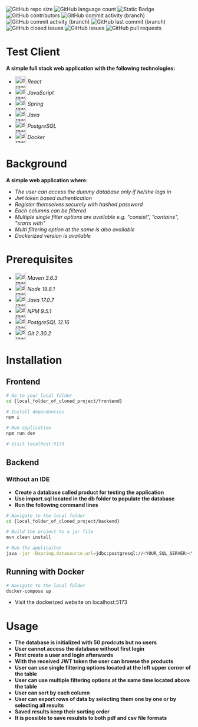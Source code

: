 ![GitHub repo size](https://img.shields.io/github/repo-size/IPHUN1989/test-client)
![GitHub language count](https://img.shields.io/github/languages/count/IPHUN1989/test-client)
![Static Badge](https://img.shields.io/badge/total%20number%20of%20tracked%20files-90-blue)
![GitHub contributors](https://img.shields.io/github/contributors/IPHUN1989/test-client)
![GitHub commit activity (branch)](https://img.shields.io/github/commit-activity/t/IPHUN1989/test-client?label=total%20commits)
![GitHub commit activity (branch)](https://img.shields.io/github/commit-activity/m/IPHUN1989/test-client?label=monthly%20commits)
![GitHub last commit (branch)](https://img.shields.io/github/last-commit/IPHUN1989/test-client/frontend-filter-solution)
![GitHub closed issues](https://img.shields.io/github/issues-closed/IPHUN1989/test-client)
![GitHub issues](https://img.shields.io/github/issues-raw/IPHUN1989/test-client)
![GitHub pull requests](https://img.shields.io/github/issues-pr/IPHUN1989/test-client)




# Test Client
**A simple full stack web application with the following technologies:**
- <img src="https://raw.githubusercontent.com/yurijserrano/Github-Profile-Readme-Logos/042e36c55d4d757621dedc4f03108213fbb57ec4/frameworks/react.svg" alt="drawing" width="30" align="center"/> *React* 
- <img src="https://raw.githubusercontent.com/yurijserrano/Github-Profile-Readme-Logos/042e36c55d4d757621dedc4f03108213fbb57ec4/programming%20languages/javascript.svg" alt="drawing" width="30" align="center"/> *JavaScript*
-  <img src="https://raw.githubusercontent.com/yurijserrano/Github-Profile-Readme-Logos/042e36c55d4d757621dedc4f03108213fbb57ec4/frameworks/spring.svg" alt="drawing" width="30" align="center"/> *Spring*
- <img src="https://raw.githubusercontent.com/yurijserrano/Github-Profile-Readme-Logos/042e36c55d4d757621dedc4f03108213fbb57ec4/programming%20languages/java.svg" alt="drawing" width="30" align="center"/> *Java* 
- <img src="https://raw.githubusercontent.com/yurijserrano/Github-Profile-Readme-Logos/042e36c55d4d757621dedc4f03108213fbb57ec4/databases/postgresql.svg" alt="drawing" width="30" align="center"/> *PostgreSQL*
- <img src="https://raw.githubusercontent.com/yurijserrano/Github-Profile-Readme-Logos/042e36c55d4d757621dedc4f03108213fbb57ec4/cloud/docker.svg" alt="drawing" width="30" align="center"/> *Docker*

# Background
**A simple web application where:**
- *The user can access the dummy database only if he/she logs in*
- *Jwt token based authentication*
- *Register themselves securely with hashed password*
- *Each columns can be filtered*
- *Multiple single filter options are available e.g. "consist", "contains", "starts with"*
- *Multi filtering option at the same is also available*
- *Dockerized version is available*

# Prerequisites
- <img src="https://upload.wikimedia.org/wikipedia/commons/5/52/Apache_Maven_logo.svg" alt="drawing" width="30" align="center"/> *Maven 3.6.3*
- <img src="https://raw.githubusercontent.com/yurijserrano/Github-Profile-Readme-Logos/042e36c55d4d757621dedc4f03108213fbb57ec4/frameworks/nodejs.svg" alt="drawing" width="30" align="center"/> *Node 19.8.1*
- <img src="https://raw.githubusercontent.com/yurijserrano/Github-Profile-Readme-Logos/042e36c55d4d757621dedc4f03108213fbb57ec4/programming%20languages/java.svg" alt="drawing" width="30" align="center"/> *Java 17.0.7*
- <img src="https://raw.githubusercontent.com/yurijserrano/Github-Profile-Readme-Logos/042e36c55d4d757621dedc4f03108213fbb57ec4/others/npm.svg" alt="drawing" width="30" align="center"/> *NPM 9.5.1*
- <img src="https://raw.githubusercontent.com/yurijserrano/Github-Profile-Readme-Logos/042e36c55d4d757621dedc4f03108213fbb57ec4/databases/postgresql.svg" alt="drawing" width="30" align="center"/> *PostgreSQL 12.16*
- <img src="https://raw.githubusercontent.com/yurijserrano/Github-Profile-Readme-Logos/042e36c55d4d757621dedc4f03108213fbb57ec4/others/git.svg" alt="drawing" width="30" align="center"/> *Git 2.30.2*

# Installation

## Frontend 

```bash
# Go to your local folder
cd {local_folder_of_cloned_project/frontend}

# Install dependencies
npm i

# Run application
npm run dev

# Visit localhost:5173

```

## Backend

### Without an IDE

- **Create a database called product for testing the application**
- **Use import.sql located in the db folder to populate the database**
- **Run the following command lines**

```bash
# Navigate to the local folder
cd {local_folder_of_cloned_project/backend}

# Build the project to a jar file
mvn clean install

# Run the applicaiton
java -jar -Dspring.datasource.url=jdbc:postgresql://<YOUR_SQL_SERVER><YOUR_SQL_PORT>/<YOUR_DATABASE> -Dspring.datasource.password=<YOUR_DB_PASSWORD> -Dapplication.secret=<YOUR_SECRET_KEY> -Dapplication.username=<YOUR_DB_USERNAME> ./target/backend-0.0.1-SNAPSHOT.jar
```

##  Running with Docker

```bash
# Navigate to the local folder
docker-compose up
```
- Visit the dockerized website on localhost:5173


# Usage

- **The database is initialized with 50 prodcuts but no users**
- **User cannot access the database without first login**
- **First create a user and login afterwards**
- **With the received JWT token the user can browse the products**
- **User can use single filtering options located at the left upper corner of the table**
- **User can use multiple filtering options at the same time located above the table**
- **User can sort by each column**
- **User can export rows of data by selecting them one by one or by selecting all results**
- **Saved results keep their sorting order**
- **It is possible to save resulsts to both pdf and csv file formats** 
